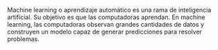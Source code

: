 Machine learning o aprendizaje automático es una rama de inteligencia artificial. Su objetivo es que las computadoras aprendan. En machine learning, las computadoras observan grandes cantidades de datos y construyen un modelo capaz de generar predicciones para resolver problemas.